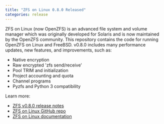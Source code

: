 ```yaml
---
title: "ZFS on Linux 0.8.0 Released"
categories: release
---
```


ZFS on Linux (now OpenZFS) is an advanced file system and volume manager which was originally developed for Solaris and is now maintained by the OpenZFS community. This repository contains the code for running OpenZFS on Linux and FreeBSD. v0.8.0 includes many performance updates, new features, and improvements, such as:

- Native encryption
- Raw encrypted 'zfs send/receive'
- Pool TRIM and initialization
- Project accounting and quota
- Channel programs
- Pyzfs and Python 3 compatibility

Learn more:

- [ZFS v0.8.0 release notes](https://github.com/zfsonlinux/zfs/releases/tag/zfs-0.8.0)
- [ZFS on Linux GitHub repo](https://github.com/zfsonlinux/zfs)
- [ZFS on Linux documentation](https://zfsonlinux.org/)

